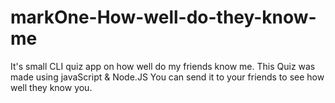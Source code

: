 # markOne-How-well-do-they-know-me
 
It's small CLI quiz app on how well do my friends know me.
This Quiz was made using javaScript & Node.JS
You can send it to your friends to see how well they know you.




